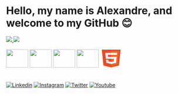 # Hello, my name is Alexandre, and welcome to my GitHub 😊

<div align="">
  <a href="https://github.com/alexandre-ferreira-1986">
    <img height="145em" src="https://github-readme-stats.vercel.app/api?username=alexandre-ferreira-1986&count_private=true&include_all_commits=true&show_icons=true&theme=dracula&hide_border=false&show_owner=true"/>
    <img height="145em" src="https://github-readme-stats.vercel.app/api/top-langs/?username=alexandre-ferreira-1986&theme=dracula&hide_border=false&&layout=compact"/>
  </a>
</div>

<div style="display: inline_block"><br>
  
  <img align="center" height="50" width="60" src="https://cdn.jsdelivr.net/gh/devicons/devicon/icons/python/python-original.svg" />
          
  <img align="center" height="50" width="60" src="https://cdn.jsdelivr.net/gh/devicons/devicon/icons/mysql/mysql-original-wordmark.svg" />
 
  <!--/img align="center" height="50" width="60" src="https://cdn.jsdelivr.net/gh/devicons/devicon/icons/amazonwebservices/amazonwebservices-original.svg" /-->
  
  
  <img align="center" height="50" width="60" src="https://cdn.jsdelivr.net/gh/devicons/devicon/icons/git/git-original.svg" />
  
  <!--img align="center" height="50" width="60" src="https://cdn.jsdelivr.net/gh/devicons/devicon/icons/linux/linux-original.svg" /-->
  
  <!-- img align="center" height="50" width="60" src="https://cdn.jsdelivr.net/gh/devicons/devicon/icons/mongodb/mongodb-original.svg" /-->

  <img align="center" height="50" width="60" src="https://cdn.jsdelivr.net/gh/devicons/devicon/icons/r/r-original.svg" />        
          
  <img align="center" height="50" width="60" src="https://raw.githubusercontent.com/devicons/devicon/master/icons/html5/html5-original.svg">

</div>

#

[![Linkedin](https://img.shields.io/badge/LinkedIn-0077B5?style=for-the-badge&logo=linkedin&logoColor=white)](https://www.linkedin.com/in/alexandre-ferreira01/)
[![Instagram](https://img.shields.io/badge/Instagram-E4405F?style=for-the-badge&logo=instagram&logoColor=white)](https://www.instagram.com/)
[![Twitter](https://img.shields.io/badge/Twitter-1DA1F2?style=for-the-badge&logo=twitter&logoColor=white)](https://twitter.com/)
[![Youtube](https://img.shields.io/badge/YouTube-FF0000?style=for-the-badge&logo=youtube&logoColor=white)](https://www.youtube.com/)


###

<!-- ![Snake animation](https://github.com/alexandre-ferreira-1986/alexandre-ferreira-1986/blob/output/github-contribution-grid-snake.svg)-->
